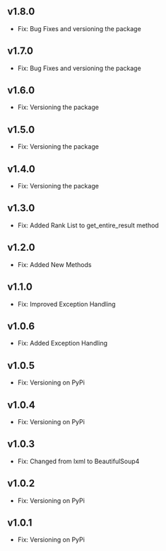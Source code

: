 ## v1.8.0
- Fix: Bug Fixes and versioning the package

## v1.7.0
- Fix: Bug Fixes and versioning the package

## v1.6.0
- Fix: Versioning the package

## v1.5.0
- Fix: Versioning the package

## v1.4.0
- Fix: Versioning the package

## v1.3.0
- Fix: Added Rank List to get_entire_result method

## v1.2.0
- Fix: Added New Methods

## v1.1.0
- Fix: Improved Exception Handling

## v1.0.6
- Fix: Added Exception Handling

## v1.0.5
- Fix: Versioning on PyPi

## v1.0.4
- Fix: Versioning on PyPi

## v1.0.3
- Fix: Changed from lxml to BeautifulSoup4

## v1.0.2
- Fix: Versioning on PyPi

## v1.0.1

- Fix: Versioning on PyPi
